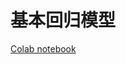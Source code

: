 # 基本回归模型

[Colab notebook](https://colab.research.google.com/github/tensorflow/models/blob/master/samples/core/tutorials/keras/basic_regression.ipynb)
